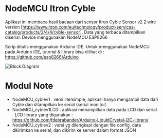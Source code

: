 # NodeMCU Itron Cyble 
Aplikasi ini membaca hasil bacaan dari sensor Itron Cyble Sensor v2 2 wire version  [https://www.itron.com/eu/technology/product-services-catalog/products/2/4/4/cyble-sensor]. 
Data yang terbaca ditampilkan diserial. Device menggunakan NodeMCU ESP8266

Scrip ditulis menggunakan Arduino IDE. Untuk menggunakan NodeMCU pada Arduino IDE, tutorial & library bisa dilihat di : 
https://github.com/esp8266/Arduino 

![Block Diagram](http://apps.noobwork.com/content/NodeMCU_CybleL1LCD.png)

# Modul Note 

- NodeMCU_cyblev1	: versi lite/simple, aplikasi hanya mengambil data dari Cyble dan ditampilkan ke serial (serial monitor)
- NodeMCU_cyblev1LCD	: aplikasi menampilkan data pada LCD dan serial . LCD library yang digunakan : https://github.com/fdebrabander/Arduino-LiquidCrystal-I2C-library/
- NodeMCU_cyblev2	: versi yg dilengkapi dengan file config, data dikirimkan ke serial, dan dikirim ke server dalam format JSON 
